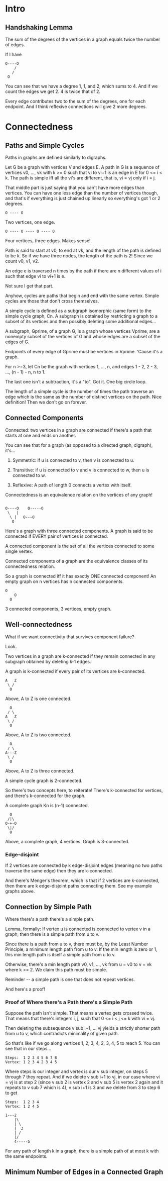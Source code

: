 # Intro

## Handshaking Lemma

The sum of the degrees of the vertices in a graph equals twice the number of edges.

If I have 
```
O----O
    /
   /
 O
```

You can see that we have a degree 1, 1, and 2, which sums to 4. And if we count the edges we get 2. 4 is twice that of 2. 

Every edge contributes two to the sum of the degrees, one for each endpoint. And I think reflexive connections will give 2 more degrees. 

# Connectedness

## Paths and Simple Cycles

Paths in graphs are defined similarly to digraphs. 

Let G be a graph with vertices V and edges E. A path in G is a sequence of vertices v0, ..., vk with k >= 0 such that vi to vi+1 is an edge in E for 0 <= i < k. The path is simple iff all the vi's are different, that is, vi = vj only if i = j. 

That middle part is just saying that you can't have more edges than vertices. You can have one less edge than the number of vertices though, and that's if everything is just chained up linearly so everything's got 1 or 2 degrees. 

```
O ---- O
```
Two vertices, one edge.

```
O ---- O ---- O ---- O
```
Four vertices, three edges. Makes sense!

Path is said to start at v0, to end at vk, and the length of the path is defined to be k. So if we have three nodes, the length of the path is 2! Since we count v0, v1, v2. 

An edge e is traversed n times by the path if there are n different values of i such that edge vi to vi+1 is e. 

Not sure I get that part. 

Anyhow, cycles are paths that begin and end with the same vertex. Simple cycles are those that don't cross themselves. 

A simple cycle is defined as a subgraph isomorphic (same form) to the simple cycle graph, Cn. A subgraph is obtained by restricting a graph to a subset of its vertices and then possibly deleting some additional edges... 

A subgraph, Gprime, of a graph G, is a graph whose vertices Vprime, are a nonempty subset of the vertices of G and whose edges are a subset of the edges of G. 

Endpoints of every edge of Gprime must be vertices in Vprime. 'Cause it's a graph. 

For n >=3, let Cn be the graph with vertices 1, ..., n, and edges 1 - 2, 2 - 3, ..., (n - 1) - n, n to 1. 

The last one isn't a subtraction, it's a "to". Got it. One big circle loop. 

The length of a simple cycle is the number of times the path traverse an edge which is the same as the number of distinct vertices on the path. Nice definition! Then we don't go on forever. 

## Connected Components

Connected: two vertices in a graph are connected if there's a path that starts at one and ends on another. 

You can see that for a graph (as opposed to a directed graph, digraph), it's...

1. Symmetric: if u is connected to v, then v is connected to u. 

2. Transitive: if u is connected to v and v is connected to w, then u is connected to w.

3. Reflexive: A path of length 0 connects a vertex with itself. 

Connectedness is an equivalence relation on the vertices of any graph! 

```

O----O    O-----O
 \   |
  \ |   O---O
   O
```
Here's a graph with three connected components. A graph is said to be connected if EVERY pair of vertices is connected. 

A connected component is the set of all the vertices connected to some single vertex. 

Connected components of a graph are the equivalence classes of its connectedness relation. 

So a graph is connected iff it has exactly ONE connected component! An empty graph on n vertices has n connected components. 

```
O
    O
  O
```
3 connected components, 3 vertices, empty graph. 

## Well-connectedness

What if we want connectivity that survives component failure? 

Look.

Two vertices in a graph are k-connected if they remain connected in any subgraph obtained by deleting k-1 edges. 

A graph is k-connected if every pair of its vertices are k-connected. 

```
A   Z
 \ /
  O

```
Above, A to Z is one connected. 

```
  O
 / \
A   Z
 \ /
  O
```
Above, A to Z is two connected. 

```
  O
 / \
A---Z
 \ /
  O
```
Above, A to Z is three connected. 

A simple cycle graph is 2-connected. 

So there's two concepts here, to reiterate! There's k-connected for vertices, and there's k-connected for the graph. 

A complete graph Kn is (n-1) connected. 

```
  O
 /|\
O-+-O
 \|/
  O
```
Above, a complete graph, 4 vertices. Graph is 3-connected. 

### Edge-disjoint

If 2 vertices are connected by k edge-disjoint edges (meaning no two paths traverse the same edge) then they are k-connected.

And there's Menger's theorem, which is that if 2 vertices are k-connected, then there are k edge-disjoint paths connecting them. See my example graphs above. 

## Connection by Simple Path 

Where there's a path there's a simple path. 

Lemma, formally: 
If vertex u is connected is connected to vertex v in a graph, then there is a simple path from u to v. 

Since there is a path from u to v, there must be, by the Least Number Principle, a minimum length path from u to v. If the min length is zero or 1, this min length path is itself a simple path from u to v. 

Otherwise, there's a min length path v0, v1, ..., vk from u = v0 to v = vk where k >= 2. We claim this path must be simple. 

Reminder -- a simple path is one that does not repeat vertices. 

And here's a proof! 

### Proof of Where there's a Path there's a Simple Path

Suppose the path isn't simple. That means a vertex gets crossed twice. That means that there's integers i, j, such that 0 <= i < j <= k with vi = vj. 

Then deleting the subsequence v sub i+1, ... vj yields a strictly shorter path from u to v, which contradicts minimality of given path. 

So that's like if we go along vertices 1, 2, 3, 4, 2, 3, 4, 5 to reach 5. You can see that in our steps...

```
Steps:  1 2 3 4 5 6 7 8
Vertex: 1 2 3 4 2 3 4 5
```

Where steps is our integer and vertex is our v sub integer, on steps 5 through 7 they repeat. And if we delete v sub i+1 to vj, in our case where vi = vj is at step 2 (since v sub 2 is vertex 2 and v sub 5 is vertex 2 again and it repeats to v sub 7 which is 4), v sub i+1 is 3 and we delete from 3 to step 6 to get

```
Steps:  1 2 3 4
Vertex: 1 2 4 5
```

```
1---2
    |\ 
    | \
    |  3
    | /
    |/
    4-----5 
```

For any path of length k in a graph, there is a simple path of at most k with the same endpoints. 

## Minimum Number of Edges in a Connected Graph

